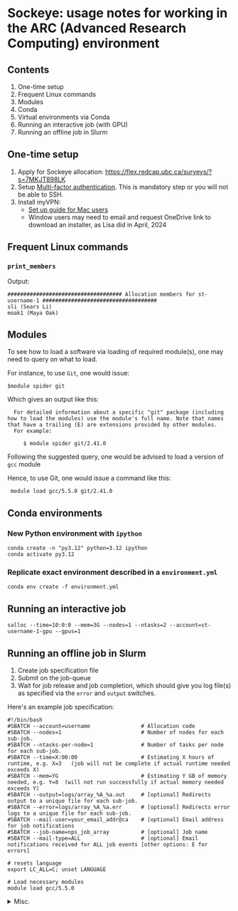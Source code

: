 # Sockeye: usage notes for working in the ARC (Advanced Research Computing) environment 

## Contents

1. One-time setup
2. Frequent Linux commands
3. Modules
4. Conda
5. Virtual environments via Conda
6. Running an interactive job (with GPU)
7. Running an offline job in Slurm

## One-time setup  
1. Apply for Sockeye allocation: https://flex.redcap.ubc.ca/surveys/?s=7MKJT898LK
2. Setup [Multi-factor authentication](https://mfadevices.id.ubc.ca/). This is mandatory step or you will not be able to SSH.
3. Install myVPN:
   - [Set up guide for Mac users](https://ubc.service-now.com/kb_view.do?sysparm_article=KB0017956#macos)
   - Window users may need to email and request OneDrive link to download an installer, as Lisa did in April, 2024

## Frequent Linux commands

### ```print_members```

Output:
```
#################################### Allocation members for st-username-1 ####################################
sli (Sears Li) 
moak1 (Maya Oak)  
```

## Modules

To see how to load a software via loading of required module(s), one may need to query on what to load.

For instance, to use ```Git```, one would issue:
```
$module spider git
```

Which gives an output like this:
```
  For detailed information about a specific "git" package (including how to load the modules) use the module's full name. Note that names that have a trailing (E) are extensions provided by other modules.
  For example:

     $ module spider git/2.41.0
```

Following the suggested query, one would be advised to load a version of ```gcc``` module

Hence, to use Git, one would issue a command like this:
```
 module load gcc/5.5.0 git/2.41.0
```

## Conda environments

### New Python environment with ```ipython```

```
conda create -n "py3.12" python=3.12 ipython  
conda activate py3.12
```

### Replicate exact environment described in a ```environment.yml```
```
conda env create -f environment.yml 
```

## Running an interactive job

```
salloc --time=10:0:0 --mem=3G --nodes=1 --ntasks=2 --account=st-username-1-gpu --gpus=1
```

## Running an offline job in Slurm

1. Create job specification file
2. Submit on the job-queue
3. Wait for job release and job completion, which should give you log file(s) as specified via the ```error``` and ```output``` switches.
 
Here's an example job specification:

```
#!/bin/bash
#SBATCH --account=username                # Allocation code
#SBATCH --nodes=1                         # Number of nodes for each sub-job.
#SBATCH --ntasks-per-node=1               # Number of tasks per node for each sub-job.
#SBATCH --time=X:00:00                    # Estimating X hours of runtime, e.g. X=3   (job will not be complete if actual runtime needed exceeds X)
#SBATCH --mem=YG                          # Estimating Y GB of memory needed, e.g. Y=8  (will not run successfully if actual memory needed exceeds Y)
#SBATCH --output=logs/array_%A_%a.out     # [optional] Redirects output to a unique file for each sub-job.
#SBATCH --error=logs/array_%A_%a.err      # [optional] Redirects error logs to a unique file for each sub-job.
#SBATCH --mail-user=your_email_addr@ca    # [optional] Email address for job notifications
#SBATCH --job-name=nps_job_array          # [optional] Job name
#SBATCH --mail-type=ALL                   # [optional] Email notifications received for ALL job events [other options: E for errors]

# resets language
export LC_ALL=C; unset LANGUAGE

# Load necessary modules
module load gcc/5.5.0
```


<details>

<summary>Misc.</summary>

```
  Graham has several types of GPUs, some of which are available with less wait:
  320 p100 2/node, 12GB, original
   70 v100 8/node, 16GB, newer, about 50% faster than P100 and with tensor cores
  144 t4   4/node, 16GB, newer, about half a V100, for compute & AI except much slower FP64
 ```
 

  
</details>
